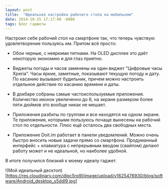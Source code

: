 ```yaml
---
layout: post
title:  "Идеальная настройка рабочего стола на мобильном"
date: 2014-10-25 17:17:00 -0000
tags: Блог гаджеты
---
```


Настроил себе рабочий стол на смартфоне так, что теперь чувствую удовлетворение пользуясь им. Притом всё просто:


- Обои черные, с неяркими пятнами. На OLED дисплее это даёт некоторую экономию и для глаз приятно.

- Виджеты погоды и часов заменены на один виджет "Цифровые часы Xperia". Часы яркие, заметные, показывают текущую погоду и дату. По касанию вызывают будильник, причем можно настроить отдельное действие по касанию времени и даты.

- В докбаре собраны самые частоиспользуемые приложения. Количество иконок увеличенно до 6, на экране размером более пяти дюймов это вообще никак не мешает.

- Приложения разбиты по группам и все находятся на одном экране. Те приложения, которыми пользуюсь почаще вынесены на рабочий стол по отдельности. Плюс ещё осталось два свободных места.

- Приложение Doit.im работает в панели уведомлений. Можно очень быстро вносить новые задачи прямо со смартфона. Продуманный интерфейс + клавиатура с непрерывным вводом (свайпом) делают работу может и не идеальной, но наиболее удобной.


В итоге получился близкий к моему идеалу гаджет. 

!(Мой идеальный десктоп)[https://res.cloudinary.com/dlqc5rp9l/image/upload/v1625476930/blog/software/Android_desktop_s5ddl9.jpg]